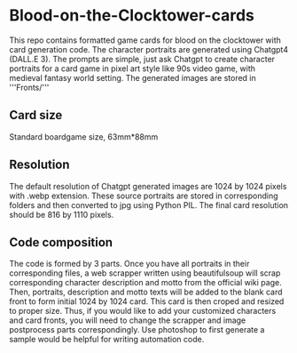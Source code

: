 # Blood-on-the-Clocktower-cards
This repo contains formatted game cards for blood on the clocktower with card generation code. The character portraits are generated using Chatgpt4 (DALL.E 3). The prompts are simple, just ask Chatgpt to create character portraits for a card game in pixel art style like 90s video game, with medieval fantasy world setting. The generated images are stored in '''Fronts/'''

## Card size
Standard boardgame size, 63mm*88mm
## Resolution
The default resolution of Chatgpt generated images are 1024 by 1024 pixels with .webp extension. These source portraits are stored in corresponding folders and then converted to jpg using Python PIL. The final card resolution should be 816 by 1110 pixels.
## Code composition
The code is formed by 3 parts. Once you have all portraits in their corresponding files, a web scrapper written using beautifulsoup will scrap corresponding character description and motto from the official wiki page. Then, portraits, description and motto texts will be added to the blank card front to form initial 1024 by 1024 card. This card is then croped and resized to proper size. Thus, if you would like to add your customized characters and card fronts, you will need to change the scrapper and image postprocess parts correspondingly. Use photoshop to first generate a sample would be helpful for writing automation code.
